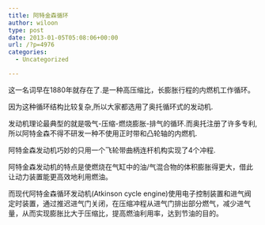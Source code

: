 ```yaml
---
title: 阿特金森循环
author: wiloon
type: post
date: 2013-01-05T05:08:06+00:00
url: /?p=4976
categories:
  - Uncategorized

---
```

这一名词早在1880年就存在了.是一种高压缩比，长膨胀行程的内燃机工作循环。


因为这种循环结构比较复杂,所以大家都选用了奥托循环式的发动机.


发动机理论最典型的就是吸气-压缩-燃烧膨胀-排气的循环.而奥托注册了许多专利,所以阿特金森不得不研发一种不使用正时带和凸轮轴的内燃机.


阿特金森发动机巧妙的只用一个飞轮带曲柄连杆机构实现了4个冲程.


阿特金森发动机的特点是使燃烧在气缸中的油/气混合物的体积膨胀得更大，借此让动力装置能更高效地利用燃油。


而现代阿特金森循环发动机(Atkinson cycle engine)使用电子控制装置和进气阀定时装置，通过推迟进气门关闭，在压缩冲程从进气门排出部分燃气，减少进气量，从而实现膨胀比大于压缩比，提高燃油利用率，达到节油的目的。